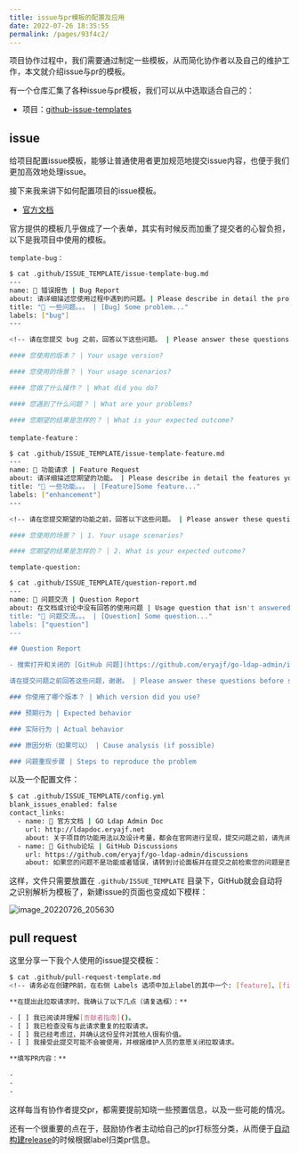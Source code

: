 ```yaml
---
title: issue与pr模板的配置及应用
date: 2022-07-26 18:35:55
permalink: /pages/93f4c2/
---
```

项目协作过程中，我们需要通过制定一些模板，从而简化协作者以及自己的维护工作，本文就介绍issue与pr的模板。

有一个仓库汇集了各种issue与pr模板，我们可以从中选取适合自己的：

- 项目：[github-issue-templates](https://github.com/stevemao/github-issue-templates)

## issue

给项目配置issue模板，能够让普通使用者更加规范地提交issue内容，也便于我们更加高效地处理issue。

接下来我来讲下如何配置项目的issue模板。

- [官方文档](https://docs.github.com/cn/communities/using-templates-to-encourage-useful-issues-and-pull-requests/configuring-issue-templates-for-your-repository)

官方提供的模板几乎做成了一个表单，其实有时候反而加重了提交者的心智负担，以下是我项目中使用的模板。

`template-bug：`

```sh
$ cat .github/ISSUE_TEMPLATE/issue-template-bug.md
---
name: 🐛 错误报告 | Bug Report
about: 请详细描述您使用过程中遇到的问题。| Please describe in detail the problems you encountered in the process of using.
title: "🐛 一些问题。。。 | [Bug] Some problem..."
labels: ["bug"]
---

<!-- 请在您提交 bug 之前，回答以下这些问题。 | Please answer these questions before you submit a bug. -->

#### 您使用的版本？ | Your usage version?

#### 您使用的场景？ | Your usage scenarios?

#### 您做了什么操作？ | What did you do?

#### 您遇到了什么问题？ | What are your problems?

#### 您期望的结果是怎样的？ | What is your expected outcome?
```

`template-feature：`

```sh
$ cat .github/ISSUE_TEMPLATE/issue-template-feature.md
---
name: 🚀 功能请求 | Feature Request
about: 请详细描述您期望的功能。 | Please describe in detail the features you expect.
title: "🚀 一些功能。。。 | [Feature]Some feature..."
labels: ["enhancement"]
---

<!-- 请在您提交期望的功能之前，回答以下这些问题。 | Please answer these questions before you submit the desired feature. -->

#### 您使用的场景？ | 1. Your usage scenarios?

#### 您期望的结果是怎样的？ | 2. What is your expected outcome?
```

`template-question:`

```sh
$ cat .github/ISSUE_TEMPLATE/question-report.md               
---
name: 🙋 问题交流 | Question Report
about: 在文档或讨论中没有回答的使用问题 | Usage question that isn't answered in docs or discussion
title: "🙋 问题交流。。。 | [Question] Some question..."
labels: ["question"]
---

## Question Report

- 搜索打开和关闭的 [GitHub 问题](https://github.com/eryajf/go-ldap-admin/issues)

请在提交问题之前回答这些问题，谢谢。 | Please answer these questions before submitting them. Thank you.

### 你使用了哪个版本？ | Which version did you use?

### 预期行为 | Expected behavior

### 实际行为 | Actual behavior

### 原因分析（如果可以） | Cause analysis (if possible)

### 问题重现步骤 | Steps to reproduce the problem
```

以及一个配置文件：

```sh
$ cat .github/ISSUE_TEMPLATE/config.yml        
blank_issues_enabled: false
contact_links:
  - name: 📜 官方文档 | GO Ldap Admin Doc
    url: http://ldapdoc.eryajf.net
    about: 关于项目的功能用法以及设计考量，都会在官网进行呈现，提交问题之前，请先阅读官方文档，如果还不能满足，则再提问题。
  - name: 👀 Github论坛 | GitHub Discussions
    url: https://github.com/eryajf/go-ldap-admin/discussions
    about: 如果您的问题不是功能或者错误，请转到讨论面板并在提交之前检索您的问题是否已经存在。
```

这样，文件只需要放置在 `.github/ISSUE_TEMPLATE`  目录下，GitHub就会自动将之识别解析为模板了，新建issue的页面也变成如下模样：

![image_20220726_205630](https://cdn.staticaly.com/gh/eryajf/tu/main/img/image_20220726_205630.png)

## pull request

这里分享一下我个人使用的issue提交模板：

```sh
$ cat .github/pull-request-template.md   
<!-- 请务必在创建PR前，在右侧 Labels 选项中加上label的其中一个: [feature]、[fix]、[documentation] 。以便于Actions自动生成Releases时自动对PR进行归类。-->

**在提出此拉取请求时，我确认了以下几点（请复选框）：**

- [ ] 我已阅读并理解[贡献者指南]()。
- [ ] 我已检查没有与此请求重复的拉取请求。
- [ ] 我已经考虑过，并确认这份呈件对其他人很有价值。
- [ ] 我接受此提交可能不会被使用，并根据维护人员的意愿关闭拉取请求。

**填写PR内容：**

-
-
-
```

这样每当有协作者提交pr，都需要提前知晓一些预置信息，以及一些可能的情况。

还有一个很重要的点在于，鼓励协作者主动给自己的pr打标签分类，从而便于[自动构建release](./pages/4abd22/)的时候根据label归类pr信息。